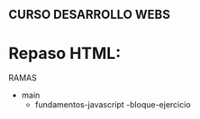 ## CURSO DESARROLLO WEBS

# Repaso HTML:

RAMAS

- main
  - fundamentos-javascript
    -bloque-ejercicio
